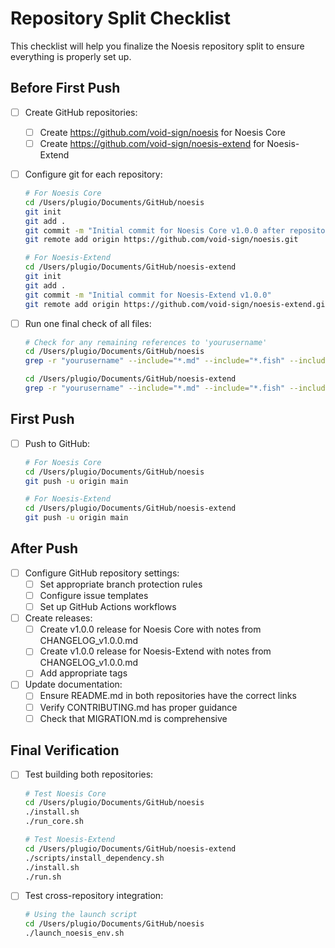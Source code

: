 # Repository Split Checklist

This checklist will help you finalize the Noesis repository split to ensure everything is properly set up.

## Before First Push

- [ ] Create GitHub repositories:
  - [ ] Create https://github.com/void-sign/noesis for Noesis Core
  - [ ] Create https://github.com/void-sign/noesis-extend for Noesis-Extend

- [ ] Configure git for each repository:
  ```bash
  # For Noesis Core
  cd /Users/plugio/Documents/GitHub/noesis
  git init
  git add .
  git commit -m "Initial commit for Noesis Core v1.0.0 after repository split"
  git remote add origin https://github.com/void-sign/noesis.git
  
  # For Noesis-Extend
  cd /Users/plugio/Documents/GitHub/noesis-extend
  git init
  git add .
  git commit -m "Initial commit for Noesis-Extend v1.0.0"
  git remote add origin https://github.com/void-sign/noesis-extend.git
  ```

- [ ] Run one final check of all files:
  ```bash
  # Check for any remaining references to 'yourusername'
  cd /Users/plugio/Documents/GitHub/noesis
  grep -r "yourusername" --include="*.md" --include="*.fish" --include="*.yml" .
  
  cd /Users/plugio/Documents/GitHub/noesis-extend
  grep -r "yourusername" --include="*.md" --include="*.fish" --include="*.yml" .
  ```

## First Push

- [ ] Push to GitHub:
  ```bash
  # For Noesis Core
  cd /Users/plugio/Documents/GitHub/noesis
  git push -u origin main
  
  # For Noesis-Extend
  cd /Users/plugio/Documents/GitHub/noesis-extend
  git push -u origin main
  ```

## After Push

- [ ] Configure GitHub repository settings:
  - [ ] Set appropriate branch protection rules
  - [ ] Configure issue templates
  - [ ] Set up GitHub Actions workflows
  
- [ ] Create releases:
  - [ ] Create v1.0.0 release for Noesis Core with notes from CHANGELOG_v1.0.0.md
  - [ ] Create v1.0.0 release for Noesis-Extend with notes from CHANGELOG_v1.0.0.md
  - [ ] Add appropriate tags

- [ ] Update documentation:
  - [ ] Ensure README.md in both repositories have the correct links
  - [ ] Verify CONTRIBUTING.md has proper guidance
  - [ ] Check that MIGRATION.md is comprehensive

## Final Verification

- [ ] Test building both repositories:
  ```bash
  # Test Noesis Core
  cd /Users/plugio/Documents/GitHub/noesis
  ./install.sh
  ./run_core.sh
  
  # Test Noesis-Extend
  cd /Users/plugio/Documents/GitHub/noesis-extend
  ./scripts/install_dependency.sh
  ./install.sh
  ./run.sh
  ```

- [ ] Test cross-repository integration:
  ```bash
  # Using the launch script
  cd /Users/plugio/Documents/GitHub/noesis
  ./launch_noesis_env.sh
  ```
